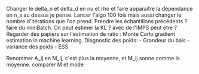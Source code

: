 Changer le delta_n et delta_d en nu et rho et faire apparaitre la dépendance en n_s au dessus je pense. 
Lancer l'algo 100 fois mais aussi changer le nombre d'itérations que l'on prend. 
Prendre les échantillons précédents ? 
faire du miniBatch. 
On peut estimer la KL ? avec de l'IMPS peut etre ? 
Regarder des papiers sur l'estimation de ratio : Monte Carlo gradient estimation in machine learning. 
Diagnostic des poids: 
								- Grandeur du bais
								- variance des poids 
								- ESS 

Renommer A_ij en M_ij, c'est plus la moyenne, et M_ij sonne comme la moyenne. 
comparer M et mode

